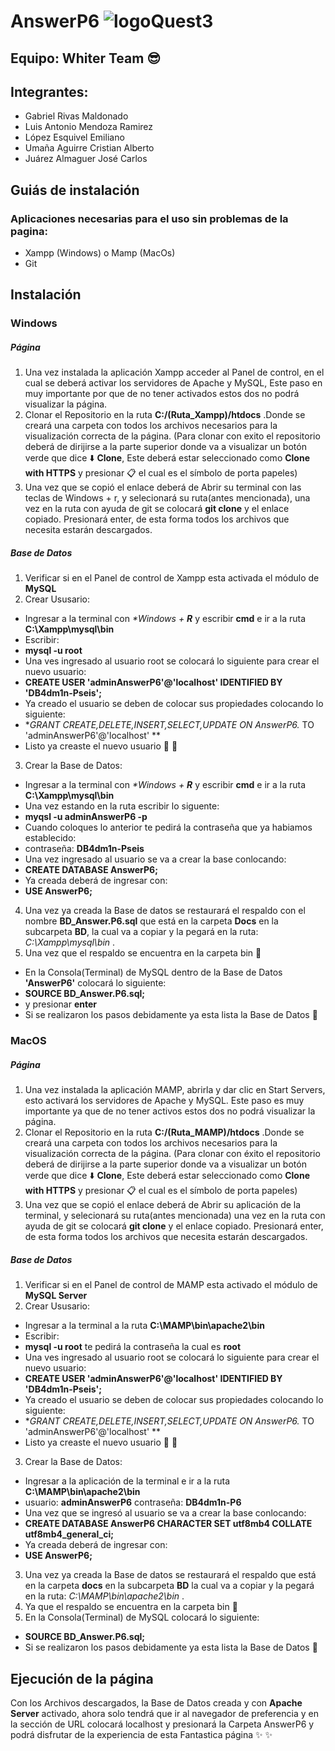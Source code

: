 # AnswerP6 ![logoQuest3](https://user-images.githubusercontent.com/65323540/85762696-9b6d2000-b6d9-11ea-861a-aca9fe47e008.png)
## Equipo: Whiter Team :sunglasses:
## Integrantes:
* Gabriel Rivas Maldonado
* Luis Antonio Mendoza Ramirez
* López Esquivel Emiliano
* Umaña Aguirre Cristian Alberto
* Juárez Almaguer José Carlos 
## Guiás de instalación
### Aplicaciones necesarias para el uso sin problemas de la pagina:
* Xampp (Windows) o Mamp (MacOs)
* Git

## Instalación
### Windows
##### Página
1. Una vez instalada la aplicación Xampp acceder al Panel de control, en el cual se deberá activar los servidores de Apache y MySQL, Este paso en muy importante por que de no tener activados estos dos no podrá visualizar la página.
2. Clonar el Repositorio en la ruta **C:/(Ruta_Xampp)/htdocs** .Donde se creará una carpeta con todos los archivos necesarios para la visualización correcta de la página.
(Para clonar con exito el repositorio deberá de dirijirse a la parte superior donde va a visualizar un botón verde que dice  :arrow_down: **Clone**, Este deberá estar seleccionado como **Clone with HTTPS** y presionar  :clipboard: el cual es el símbolo de porta papeles)
3. Una vez que se copió el enlace deberá de Abrir su terminal con las teclas de Windows + r, y selecionará su ruta(antes mencionada), una vez en la ruta con ayuda de git se colocará **git clone** y el enlace copiado. Presionará enter, de esta forma todos los archivos que necesita estarán descargados.
##### Base de Datos 
1. Verificar si en el Panel de control de Xampp esta activada el módulo de **MySQL**
2. Crear Ususario:
* Ingresar a la terminal con  _*Windows \+ **R**_  y escribir **cmd** e ir a la ruta **C:\Xampp\mysql\bin**
* Escribir:
* **mysql -u root**
* Una ves ingresado al usuario root se colocará lo siguiente para crear el nuevo usuario:
* **CREATE USER 'adminAnswerP6'@'localhost' IDENTIFIED BY 'DB4dm1n-Pseis';**
* Ya creado el usuario se deben de colocar sus propiedades colocando lo siguiente:
* **GRANT CREATE,DELETE,INSERT,SELECT,UPDATE ON AnswerP6.* TO 'adminAnswerP6'@'localhost' **
* Listo ya creaste el nuevo usuario  :clap: :clap:
3. Crear la Base de Datos:
* Ingresar a la terminal con  _*Windows \+ **R**_  y escribir **cmd** e ir a la ruta **C:\Xampp\mysql\bin**
* Una vez estando en la ruta escribir lo siguente:
* **myqsl -u adminAnswerP6 -p**
* Cuando coloques lo anterior te pedirá la contraseña que ya habiamos establecido:
* contraseña: **DB4dm1n-Pseis**
* Una vez ingresado al usuario se va a crear la base conlocando:
* **CREATE DATABASE AnswerP6;**
* Ya creada deberá de ingresar con: 
* **USE AnswerP6;**
4. Una vez ya creada la Base de datos se restaurará el respaldo con el nombre **BD_Answer.P6.sql** que está en la carpeta **Docs** en la subcarpeta **BD**, la cual va a copiar y la pegará en la ruta: _*C:\Xampp\mysql\bin*_ .
5. Una vez que el respaldo se encuentra en la carpeta bin  :file_folder:
* En la Consola(Terminal) de MySQL dentro de la Base de Datos **'AnswerP6'** colocará lo siguiente:
* **SOURCE BD_Answer.P6.sql;**
* y presionar **enter**
* Si se realizaron los pasos debidamente ya esta lista la Base de Datos  :clap:

### MacOS
##### Página
1. Una vez instalada la aplicación MAMP, abrirla y dar clic en Start Servers, esto activará los servidores de Apache y MySQL. Este paso es muy importante ya que de no tener activos estos dos no podrá visualizar la página.
2. Clonar el Repositorio en la ruta **C:/(Ruta_MAMP)/htdocs** .Donde se creará una carpeta con todos los archivos necesarios para la visualización correcta de la página.
(Para clonar con éxito el repositorio deberá de dirijirse a la parte superior donde va a visualizar un botón verde que dice  :arrow_down: **Clone**, Este deberá estar seleccionado como **Clone with HTTPS** y presionar  :clipboard: el cual es el símbolo de porta papeles)
3. Una vez que se copió el enlace deberá de Abrir su aplicación de la terminal, y selecionará su ruta(antes mencionada) una vez en la ruta con ayuda de git se colocará **git clone** y el enlace copiado. Presionará enter, de esta forma todos los archivos que necesita estarán descargados.
##### Base de Datos 

1. Verificar si en el Panel de control de MAMP esta activado el módulo de **MySQL Server**
2. Crear Ususario:
* Ingresar a la terminal a la ruta **C:\MAMP\bin\apache2\bin**
* Escribir:
* **mysql -u root** te pedirá la contraseña la cual es **root**
* Una ves ingresado al usuario root se colocará lo siguiente para crear el nuevo usuario:
* **CREATE USER 'adminAnswerP6'@'localhost' IDENTIFIED BY 'DB4dm1n-Pseis';**
* Ya creado el usuario se deben de colocar sus propiedades colocando lo siguiente:
* **GRANT CREATE,DELETE,INSERT,SELECT,UPDATE ON AnswerP6.* TO 'adminAnswerP6'@'localhost' **
* Listo ya creaste el nuevo usuario  :clap: :clap:
3. Crear la Base de Datos:
* Ingresar a la aplicación de la terminal e ir a la ruta **C:\MAMP\bin\apache2\bin**
* usuario: **adminAnswerP6** contraseña: **DB4dm1n-P6**
* Una vez que se ingresó al usuario se va a crear la base conlocando:
* **CREATE DATABASE AnswerP6 CHARACTER SET utf8mb4 COLLATE utf8mb4_general_ci;**
* Ya creada deberá de ingresar con: 
* **USE AnswerP6;**
3. Una vez ya creada la Base de datos se restaurará el respaldo que está en la carpeta **docs** en la subcarpeta **BD** la cual va a copiar y la pegará en la ruta: _*C:\MAMP\bin\apache2\bin*_ .
4. Ya que el respaldo se encuentra en la carpeta bin  :file_folder:
5. En la Consola(Terminal) de MySQL colocará lo siguiente:
* **SOURCE BD_Answer.P6.sql;**
* Si se realizaron los pasos debidamente ya esta lista la Base de Datos  :clap:

## Ejecución de la página
Con los Archivos descargados, la Base de Datos creada y con **Apache Server** activado, ahora solo tendrá que ir al navegador de preferencia y en la sección de URL colocará localhost y presionará la Carpeta AnswerP6 y podrá disfrutar de la experiencia de esta Fantastica página  :sparkles: :sparkles:
